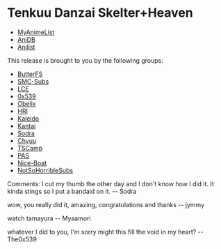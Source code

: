 Tenkuu Danzai Skelter+Heaven
=============================

- [MyAnimeList](https://myanimelist.net/anime/3287/Tenkuu_Danzai_Skelter_Heaven) 
- [AniDB](https://anidb.net/anime/2698)
- [Anilist](https://anilist.co/anime/3287/Tenkuu-Danzato-Skelter-Heaven/)

This release is brought to you by the following groups:
 - [ButterFS](https://twitter.com/butterfs) 
 - [SMC-Subs](https://nyaa.si/user/jymmy)
 - [LCE](https://nyaa.si/user/LCE)
 - [0x539](https://nyaa.si/user/The0x539)
 - [Obelix](https://nyaa.si/user/The0x539)
 - [HRI](https://nyaa.si/user/Myaamori)
 - [Kaleido](https://kaleido.kageru.moe/)
 - [Kantai](https://kantai.subs.moe/)
 - [Sodra](https://nyaa.si/user/sodra)
 - [Chyuu](https://nyaa.si/user/Chyuu)
 - [TSCamp](https://nyaa.si/?q=TSCamp)
 - [PAS](https://pas.moe/)
 - [Nice-Boat](https://web.archive.org/web/20100501152101/http://nice-boat.info/)
 - [NotSoHorribleSubs](https://nyaa.si/user/Shirotsumekusa)

Comments:
I cut my thumb the other day and I don't know how I did it.
It kinda stings so I put a bandaid on it.
-- Sodra

wow, you really did it, amazing,
congratulations and thanks
-- jymmy

watch tamayura
-- Myaamori

whatever I did to you, I'm sorry
might this fill the void in my heart?
-- The0x539
